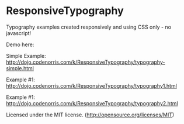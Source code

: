 # ResponsiveTypography

Typography examples created responsively and using CSS only - no javascript!

Demo here:

Simple Example: http://dojo.codenorris.com/k/ResponsiveTypography/typography-simple.html

Example #1: http://dojo.codenorris.com/k/ResponsiveTypography/typography1.html

Example #1: http://dojo.codenorris.com/k/ResponsiveTypography/typography2.html

Licensed under the MIT license. (http://opensource.org/licenses/MIT)
